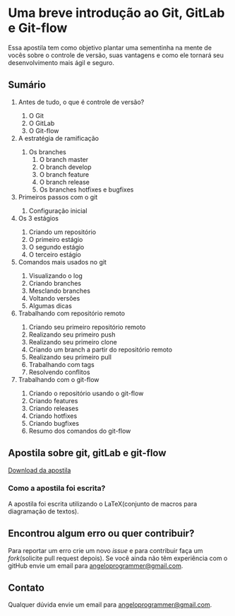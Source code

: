 # Uma breve introdução ao Git, GitLab e Git-flow

Essa apostila tem como objetivo plantar uma sementinha na mente de vocês sobre
o controle de versão, suas vantagens e como ele tornará seu desenvolvimento mais ágil e
seguro.

## Sumário
<ol>
	<li>Antes de tudo, o que é controle de versão?</li>
		<ol>
			<li>O Git</li>
			<li>O GitLab</li>
			<li>O Git-flow</li>
		</ol>
	<li>A estratégia de ramificação</li>
		<ol>
			<li>Os branches
				<ol>
					<li>O branch master</li>
					<li>O branch develop</li>
					<li>O branch feature</li>
					<li>O branch release</li>
					<li>Os branches hotfixes e bugfixes</li>
				</ol>
			</li>
		</ol>
	<li>Primeiros passos com o git</li>
		<ol>
			<li>Configuração inicial</li>
		</ol>
	<li>Os 3 estágios</li>
		<ol>
			<li>Criando um repositório</li>
			<li>O primeiro estágio</li>
			<li>O segundo estágio</li>
			<li>O terceiro estágio</li>
		</ol>
	<li>Comandos mais usados no git</li>
		<ol>
			<li>Visualizando o log</li>
			<li>Criando branches</li>
			<li>Mesclando branches</li>
			<li>Voltando versões</li>
			<li>Algumas dicas</li>
		</ol>
	<li>Trabalhando com repositório remoto</li>
		<ol>
			<li>Criando seu primeiro repositório remoto</li>
			<li>Realizando seu primeiro push</li>
			<li>Realizando seu primeiro clone</li>
			<li>Criando um branch a partir do repositório remoto</li>
			<li>Realizando seu primeiro pull</li>
			<li>Trabalhando com tags</li>
			<li>Resolvendo conflitos</li>
		</ol>
	<li>Trabalhando com o git-flow</li>
		<ol>
			<li>Criando o repositório usando o git-flow</li>
			<li>Criando features</li>
			<li>Criando releases</li>
			<li>Criando hotfixes</li>
			<li>Criando bugfixes</li>
			<li>Resumo dos comandos do git-flow</li>
		</ol>
</ol>

## Apostila sobre git, gitLab e git-flow
<a href="https://github.com/angelomedeiros/apostila-git/raw/develop/ApostilaGit.pdf">Download da apostila</a>

### Como a apostila foi escrita?

A apostila foi escrita utilizando o LaTeX(conjunto de macros para diagramação de textos).

## Encontrou algum erro ou quer contribuir?

Para reportar um erro crie um novo _issue_ e para contribuir faça um _fork_(solicite pull request depois). Se você ainda não têm experiência com o gitHub  envie um email para angeloprogrammer@gmail.com.

## Contato

Qualquer dúvida envie um email para angeloprogrammer@gmail.com.

